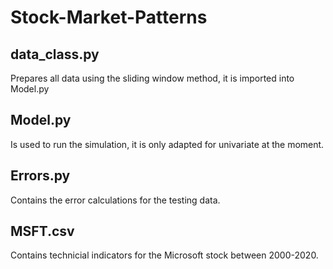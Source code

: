 # Stock-Market-Patterns

## data_class.py 
Prepares all data using the sliding window method, it is imported into Model.py

## Model.py
Is used to run the simulation, it is only adapted for univariate at the moment.

## Errors.py
Contains the error calculations for the testing data.

## MSFT.csv
Contains technicial indicators for the Microsoft stock between 2000-2020.
